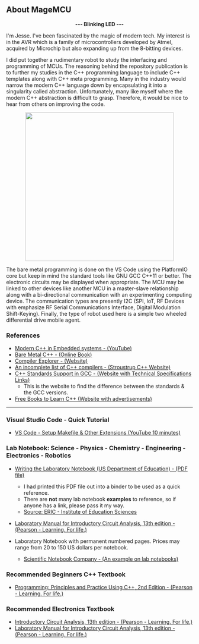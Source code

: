 ## About MageMCU

<p align="center">
	<strong>--- Blinking LED ---</strong>
</p>

I'm Jesse. I've been fascinated by the magic of modern tech. My interest is in the AVR which is a family of microcontrollers developed by Atmel, acquired by Microchip but also expanding up from the 8-bitting devices.

I did put together a rudimentary robot to study the interfacing and programming of MCUs. The reasoning behind the repository publication is to further my studies in the C++ programming language to include C++ templates along with C++ meta programming. Many in the industry would narrow the modern C++ language down by encapsulating it into a singularity called abstraction. Unfortunately, many like myself where the modern C++ abstraction is difficult to grasp. Therefore, it would be nice to hear from others on improving the code. 

<p align="center">
	<img src="https://github.com/MageMCU/MCU-Algorithms/blob/assets/arduino_uno_atmega328p.jpg" width="400" />
</p>

The bare metal programming is done on the VS Code using the PlatformIO core but keep in mind the standard tools like GNU GCC C++11 or better. The electronic circuits may be displayed when appropriate. The MCU may be linked to other devices like another MCU in a master-slave relationship along with a bi-directional communication with an experimenting computing device. The communication types are presently I2C (SPI, IoT, RF Devices with emphasize RF Serial Communications Interface, Digital Modulation Shift-Keying). Finally, the type of robot used here is a simple two wheeled differential drive mobile agent.

### References

- [Modern C++ in Embedded systems - (YouTube)](https://www.youtube.com/watch?v=1l2g2dAobXA)
- [Bare Metal C++ - (Online Book)](https://alex-robenko.gitbook.io/bare_metal_cpp/)
- [Compiler Explorer - (Website)](https://godbolt.org/)
- [An incomplete list of C++ compilers - (Stroustrup C++ Website)](https://stroustrup.com/compilers.html)
- [C++ Standards Support in GCC - (Website with Technical Specifications Links)](https://gcc.gnu.org/projects/cxx-status.html)
  - This is the website to find the difference between the standards & the GCC versions.
- [Free Books to Learn C++ (Website with advertisements)](https://www.linuxlinks.com/excellent-free-books-learn-c-plus-plus/)

<hr>

### Visual Studio Code - Quick Tutorial

- [VS Code - Setup Makefile & Other Extensions (YouTube 10 minutes)](https://www.youtube.com/watch?v=whQQF4kVjPY)

### Lab Notebook: Science - Physics - Chemistry - Engineering - Electronics - Robotics

- [Writing the Laboratory Notebook (US Department of Education) - (PDF file)](https://files.eric.ed.gov/fulltext/ED344734.pdf)
     - I had printed this PDF file out into a binder to be used as a quick reference.
     - There are **not** many lab notebook **examples** to reference, so if anyone has a link, please pass it my way.
     - [Source: ERIC - Institute of Education Sciences](https://ed.gov)

- [Laboratory Manual for Introductory Circuit Analysis, 13th edition - (Pearson - Learning. For life.)](https://www.pearson.com/store/p/introductory-circuit-analysis/P100001202025/9780133923780?tab=overview)
- Laboratory Notebook with permanent numbered pages. Prices may range from 20 to 150 US dollars per notebook.
   - [Scientific Notebook Company - (An example on lab notebooks)](https://snco.com)

### Recommended Beginners C++ Textbook

- [Programming: Principles and Practice Using C++, 2nd Edition - (Pearson - Learning. For life.)](https://www.pearson.com/us/higher-education/program/Stroustrup-Programming-Principles-and-Practice-Using-C-2nd-Edition/PGM270453.html)

### Recommended Electronics Textbook

- [Introductory Circuit Analysis, 13th edition - (Pearson - Learning. For life.)](https://www.pearson.com/store/p/introductory-circuit-analysis/P100001202025/9780133923605)
- [Laboratory Manual for Introductory Circuit Analysis, 13th edition - (Pearson - Learning. For life.)](https://www.pearson.com/store/p/introductory-circuit-analysis/P100001202025/9780133923780?tab=overview)

